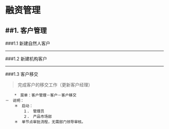 # 融资管理
##1. 客户管理
---
###1.1 新建自然人客户

---
###1.2 新建机构客户

---
###1.3 客户移交
> 完成客户的移交工作（更新客户经理）
	
		*　菜单：客户管理－客户－客户移交
	－　说明：
		＊　启动：
			１.　管理员
			２.　产品市场部
		＊　单节点审批流程，无需部门领导审核。　

